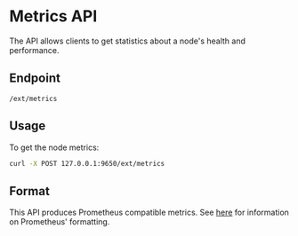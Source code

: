 # Metrics API

The API allows clients to get statistics about a node's health and performance.

## Endpoint

```http
/ext/metrics
```

## Usage

To get the node metrics:

```sh
curl -X POST 127.0.0.1:9650/ext/metrics
```

## Format

This API produces Prometheus compatible metrics.
See [here](https://github.com/prometheus/docs/blob/master/content/docs/instrumenting/exposition_formats.md) for information on Prometheus' formatting.
